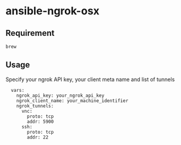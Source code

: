 # ansible-ngrok-osx

## Requirement

```
brew
```

## Usage

Specify your ngrok API key, your client meta name and list of tunnels

```
  vars:
    ngrok_api_key: your_ngrok_api_key
    ngrok_client_name: your_machine_identifier
    ngrok_tunnels:
      vnc:
        proto: tcp
        addr: 5900
      ssh:
        proto: tcp
        addr: 22
```
